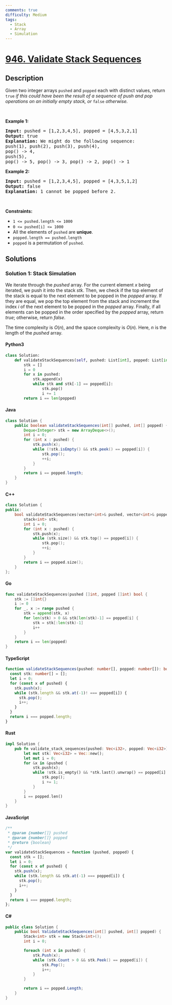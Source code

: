 ```yaml
---
comments: true
difficulty: Medium
tags:
  - Stack
  - Array
  - Simulation
---
```


<!-- problem:start -->

# [946. Validate Stack Sequences](https://leetcode.com/problems/validate-stack-sequences)

## Description

<!-- description:start -->

<p>Given two integer arrays <code>pushed</code> and <code>popped</code> each with distinct values, return <code>true</code><em> if this could have been the result of a sequence of push and pop operations on an initially empty stack, or </em><code>false</code><em> otherwise.</em></p>

<p>&nbsp;</p>
<p><strong class="example">Example 1:</strong></p>

<pre>
<strong>Input:</strong> pushed = [1,2,3,4,5], popped = [4,5,3,2,1]
<strong>Output:</strong> true
<strong>Explanation:</strong> We might do the following sequence:
push(1), push(2), push(3), push(4),
pop() -&gt; 4,
push(5),
pop() -&gt; 5, pop() -&gt; 3, pop() -&gt; 2, pop() -&gt; 1
</pre>

<p><strong class="example">Example 2:</strong></p>

<pre>
<strong>Input:</strong> pushed = [1,2,3,4,5], popped = [4,3,5,1,2]
<strong>Output:</strong> false
<strong>Explanation:</strong> 1 cannot be popped before 2.
</pre>

<p>&nbsp;</p>
<p><strong>Constraints:</strong></p>

<ul>
	<li><code>1 &lt;= pushed.length &lt;= 1000</code></li>
	<li><code>0 &lt;= pushed[i] &lt;= 1000</code></li>
	<li>All the elements of <code>pushed</code> are <strong>unique</strong>.</li>
	<li><code>popped.length == pushed.length</code></li>
	<li><code>popped</code> is a permutation of <code>pushed</code>.</li>
</ul>

<!-- description:end -->

## Solutions

<!-- solution:start -->

### Solution 1: Stack Simulation

We iterate through the $\textit{pushed}$ array. For the current element $x$ being iterated, we push it into the stack $\textit{stk}$. Then, we check if the top element of the stack is equal to the next element to be popped in the $\textit{popped}$ array. If they are equal, we pop the top element from the stack and increment the index $i$ of the next element to be popped in the $\textit{popped}$ array. Finally, if all elements can be popped in the order specified by the $\textit{popped}$ array, return $\textit{true}$; otherwise, return $\textit{false}$.

The time complexity is $O(n)$, and the space complexity is $O(n)$. Here, $n$ is the length of the $\textit{pushed}$ array.

<!-- tabs:start -->

#### Python3

```python
class Solution:
    def validateStackSequences(self, pushed: List[int], popped: List[int]) -> bool:
        stk = []
        i = 0
        for x in pushed:
            stk.append(x)
            while stk and stk[-1] == popped[i]:
                stk.pop()
                i += 1
        return i == len(popped)
```

#### Java

```java
class Solution {
    public boolean validateStackSequences(int[] pushed, int[] popped) {
        Deque<Integer> stk = new ArrayDeque<>();
        int i = 0;
        for (int x : pushed) {
            stk.push(x);
            while (!stk.isEmpty() && stk.peek() == popped[i]) {
                stk.pop();
                ++i;
            }
        }
        return i == popped.length;
    }
}
```

#### C++

```cpp
class Solution {
public:
    bool validateStackSequences(vector<int>& pushed, vector<int>& popped) {
        stack<int> stk;
        int i = 0;
        for (int x : pushed) {
            stk.push(x);
            while (stk.size() && stk.top() == popped[i]) {
                stk.pop();
                ++i;
            }
        }
        return i == popped.size();
    }
};
```

#### Go

```go
func validateStackSequences(pushed []int, popped []int) bool {
	stk := []int{}
	i := 0
	for _, x := range pushed {
		stk = append(stk, x)
		for len(stk) > 0 && stk[len(stk)-1] == popped[i] {
			stk = stk[:len(stk)-1]
			i++
		}
	}
	return i == len(popped)
}
```

#### TypeScript

```ts
function validateStackSequences(pushed: number[], popped: number[]): boolean {
  const stk: number[] = [];
  let i = 0;
  for (const x of pushed) {
    stk.push(x);
    while (stk.length && stk.at(-1)! === popped[i]) {
      stk.pop();
      i++;
    }
  }
  return i === popped.length;
}
```

#### Rust

```rust
impl Solution {
    pub fn validate_stack_sequences(pushed: Vec<i32>, popped: Vec<i32>) -> bool {
        let mut stk: Vec<i32> = Vec::new();
        let mut i = 0;
        for &x in &pushed {
            stk.push(x);
            while !stk.is_empty() && *stk.last().unwrap() == popped[i] {
                stk.pop();
                i += 1;
            }
        }
        i == popped.len()
    }
}
```

#### JavaScript

```js
/**
 * @param {number[]} pushed
 * @param {number[]} popped
 * @return {boolean}
 */
var validateStackSequences = function (pushed, popped) {
  const stk = [];
  let i = 0;
  for (const x of pushed) {
    stk.push(x);
    while (stk.length && stk.at(-1) === popped[i]) {
      stk.pop();
      i++;
    }
  }
  return i === popped.length;
};
```

#### C#

```cs
public class Solution {
    public bool ValidateStackSequences(int[] pushed, int[] popped) {
        Stack<int> stk = new Stack<int>();
        int i = 0;

        foreach (int x in pushed) {
            stk.Push(x);
            while (stk.Count > 0 && stk.Peek() == popped[i]) {
                stk.Pop();
                i++;
            }
        }

        return i == popped.Length;
    }
}
```

<!-- tabs:end -->

<!-- solution:end -->

<!-- problem:end -->
